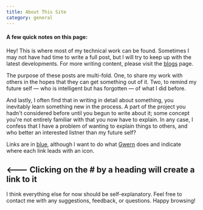 ```yaml
---
title: About This Site
category: general
---
```


#### A few quick notes on this page:
Hey! This is where most of my technical work can be found. Sometimes I may not have had time to write a full post, but I will try to keep up with the latest developments. For more writing content, please visit the [blogs](/blogs) page.

The purpose of these posts are multi-fold. One, to share my work with others in the hopes that they can get something out of it. Two, to remind my future self &mdash; who is intelligent but has forgotten &mdash; of what I did before.

And lastly, I often find that in writing in detail about something, you inevitably learn something new in the process. A part of the project you hadn't considered before until you begun to write about it; some concept you're not entirely familiar with that you now have to explain. In any case, I confess that I have a problem of wanting to explain things to others, and who better an interested listner than my future self?

Links are in [blue](/example), although I want to do what [Gwern](https://gwern.net) does and indicate where each link leads with an icon.
## <--- Clicking on the # by a heading will create a link to it
I think everything else for now should be self-explanatory. Feel free to contact me with any suggestions, feedback, or questions. Happy browsing!